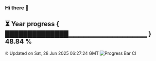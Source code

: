 ### Hi there 👋
⏳ Year progress { ██████████████▁▁▁▁▁▁▁▁▁▁▁▁▁▁▁▁ } 48.84 %
---
⏰ Updated on Sat, 28 Jun 2025 06:27:24 GMT
![Progress Bar CI](https://github.com/liununu/liununu/workflows/Progress%20Bar%20CI/badge.svg)
